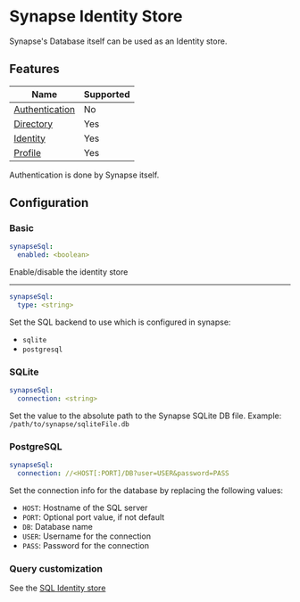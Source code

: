 # Synapse Identity Store
Synapse's Database itself can be used as an Identity store.

## Features
|                       Name                      | Supported |
|-------------------------------------------------|-----------|
| [Authentication](../features/authentication.md) | No        |
| [Directory](../features/directory.md)           | Yes       |
| [Identity](../features/identity.md)             | Yes       |
| [Profile](../features/profile.md)               | Yes       |

Authentication is done by Synapse itself.

## Configuration
### Basic
```yaml
synapseSql:
  enabled: <boolean>
```
Enable/disable the identity store

---

```yaml
synapseSql:
  type: <string>
```
Set the SQL backend to use which is configured in synapse:
- `sqlite`
- `postgresql`

### SQLite
```yaml
synapseSql:
  connection: <string>
```
Set the value to the absolute path to the Synapse SQLite DB file.
Example: `/path/to/synapse/sqliteFile.db`

### PostgreSQL
```yaml
synapseSql:
  connection: //<HOST[:PORT]/DB?user=USER&password=PASS
```
Set the connection info for the database by replacing the following values:
- `HOST`: Hostname of the SQL server
- `PORT`: Optional port value, if not default
- `DB`: Database name
- `USER`: Username for the connection
- `PASS`: Password for the connection

### Query customization
See the [SQL Identity store](sql.md)
